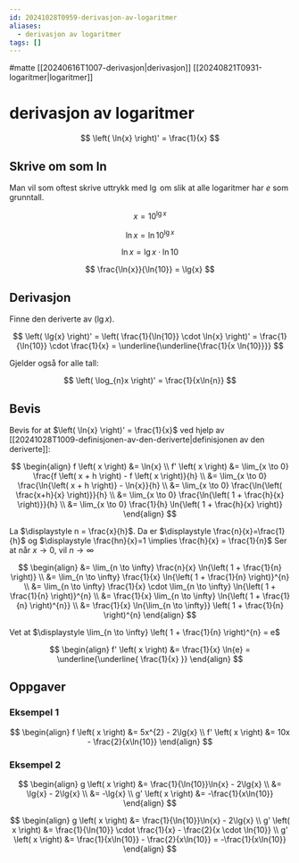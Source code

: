 ```yaml
---
id: 20241028T0959-derivasjon-av-logaritmer
aliases:
  - derivasjon av logaritmer
tags: []
---
```


#matte [[20240616T1007-derivasjon|derivasjon]] [[20240821T0931-logaritmer|logaritmer]]

# derivasjon av logaritmer

$$
\left( \ln{x} \right)' = \frac{1}{x}
$$

## Skrive om som $\ln$

Man vil som oftest skrive uttrykk med $\lg$ om slik at alle logaritmer har $e$ som grunntall.

$$
x = 10^{\lg{x}}
$$

$$
\ln{x} = \ln{10^{\lg{x}}}
$$

$$
\ln{x} = \lg{x} \cdot \ln{10}
$$

$$
\frac{\ln{x}}{\ln{10}} = \lg{x}
$$

## Derivasjon

Finne den deriverte av $\left( \lg{x} \right)$.

$$
\left( \lg{x} \right)' = \left( \frac{1}{\ln{10}} \cdot \ln{x} \right)' = \frac{1}{\ln{10}} \cdot \frac{1}{x} = \underline{\underline{\frac{1}{x \ln{10}}}}
$$

Gjelder også for alle tall:

$$
\left( \log_{n}x \right)' = \frac{1}{x\ln{n}}
$$

## Bevis

Bevis for at $\left( \ln{x} \right)' = \frac{1}{x}$ ved hjelp av [[20241028T1009-definisjonen-av-den-deriverte|definisjonen av den deriverte]]:

$$
\begin{align}
    f \left( x \right) &= \ln{x} \\
    f' \left( x \right) &= \lim_{x \to 0} \frac{f \left( x + h \right) - f \left( x \right)}{h} \\
    &= \lim_{x \to 0} \frac{\ln{\left( x + h \right)} - \ln{x}}{h} \\
    &= \lim_{x \to 0} \frac{\ln{\left( \frac{x+h}{x} \right)}}{h} \\
    &= \lim_{x \to 0} \frac{\ln{\left( 1 + \frac{h}{x} \right)}}{h} \\
    &= \lim_{x \to 0} \frac{1}{h} \ln{\left( 1 + \frac{h}{x} \right)}
\end{align}
$$

La $\displaystyle n = \frac{x}{h}$. Da er $\displaystyle \frac{n}{x}=\frac{1}{h}$ og $\displaystyle \frac{hn}{x}=1 \implies \frac{h}{x} = \frac{1}{n}$
Ser at når $x \to 0$, vil $n \to \infty$

$$
\begin{align}
    &= \lim_{n \to \infty} \frac{n}{x} \ln{\left( 1 + \frac{1}{n} \right)} \\
    &= \lim_{n \to \infty} \frac{1}{x} \ln{\left( 1 + \frac{1}{n} \right)}^{n} \\
    &= \lim_{n \to \infty} \frac{1}{x} \cdot \lim_{n \to \infty} \ln{\left( 1 + \frac{1}{n} \right)}^{n} \\
    &= \frac{1}{x} \lim_{n \to \infty} \ln{\left( 1 + \frac{1}{n} \right)^{n}} \\
    &= \frac{1}{x} \ln{\lim_{n \to \infty}} \left( 1 + \frac{1}{n} \right)^{n}
\end{align}
$$

Vet at $\displaystyle \lim_{n \to \infty} \left( 1 + \frac{1}{n} \right)^{n} = e$

$$
\begin{align}
    f' \left( x \right) &= \frac{1}{x} \ln{e} = \underline{\underline{ \frac{1}{x} }}
\end{align}
$$

## Oppgaver

### Eksempel 1

$$
\begin{align}
    f \left( x \right) &= 5x^{2} - 2\lg{x} \\
    f' \left( x \right) &= 10x - \frac{2}{x\ln{10}}
\end{align}
$$

### Eksempel 2

$$
\begin{align}
    g \left( x \right) &= \frac{1}{\ln{10}}\ln{x} - 2\lg{x} \\
    &= \lg{x} - 2\lg{x} \\
    &= -\lg{x} \\
    g' \left( x \right) &= -\frac{1}{x\ln{10}}
\end{align}
$$

$$
\begin{align}
    g \left( x \right) &= \frac{1}{\ln{10}}\ln{x} - 2\lg{x} \\
    g' \left( x \right) &= \frac{1}{\ln{10}} \cdot \frac{1}{x} - \frac{2}{x \cdot \ln{10}} \\
    g' \left( x \right) &= \frac{1}{x\ln{10}} - \frac{2}{x\ln{10}} = -\frac{1}{x\ln{10}}
\end{align}
$$
